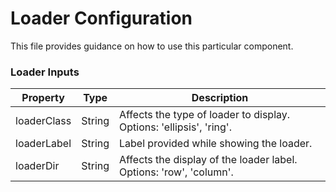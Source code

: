# Loader Configuration

This file provides guidance on how to use this particular component.

### Loader Inputs

| Property | Type | Description |
| -------- | ---- | ----------- |
| loaderClass | String | Affects the type of loader to display. Options: 'ellipsis', 'ring'. |
| loaderLabel | String | Label provided while showing the loader. |
| loaderDir | String | Affects the display of the loader label. Options: 'row', 'column'. |
